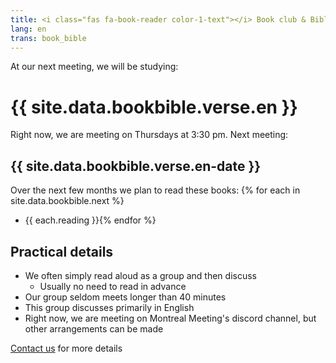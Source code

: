 ```yaml
---
title: <i class="fas fa-book-reader color-1-text"></i> Book club & Bible study <i class="fas fa-bible color-1-dark-text"></i>
lang: en
trans: book_bible
---
```

At our next meeting, we will be studying:

# {{ site.data.bookbible.verse.en }}

Right now, we are meeting on Thursdays at 3:30 pm. Next meeting:
## {{ site.data.bookbible.verse.en-date }}

Over the next few months we plan to read these books:
{% for each in site.data.bookbible.next %}
* {{ each.reading }}{% endfor %}

## Practical details
* We often simply read aloud as a group and then discuss
  * Usually no need to read in advance
* Our group seldom meets longer than 40 minutes
* This group discusses primarily in English
* Right now, we are meeting on Montreal Meeting's discord channel, but other arrangements can be made

[Contact us](/contact) for more details
